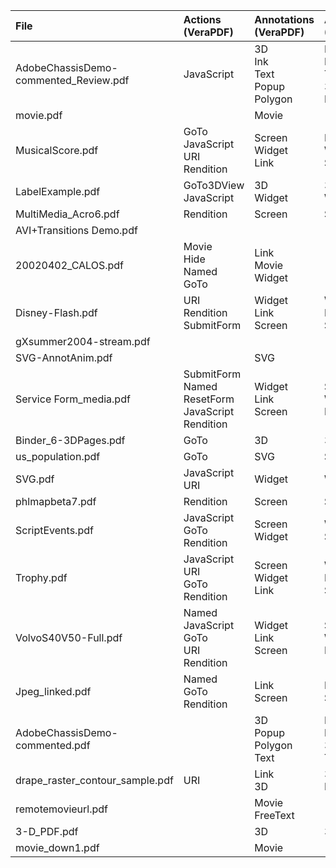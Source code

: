 |File|Actions (VeraPDF)|Annotations (VeraPDF)|Annotations (JHOVE)|
|:--|:--|:--|:--|
|AdobeChassisDemo-commented_Review.pdf|JavaScript|3D<br>Ink<br>Text<br>Popup<br>Polygon|Popup<br>Ink<br>Text<br>3D<br>Polygon|
|movie.pdf||Movie||
|MusicalScore.pdf|GoTo<br>JavaScript<br>URI<br>Rendition|Screen<br>Widget<br>Link|Link<br>Widget<br>Screen|
|LabelExample.pdf|GoTo3DView<br>JavaScript|3D<br>Widget|3D<br>Widget|
|MultiMedia_Acro6.pdf|Rendition|Screen|Screen|
|AVI+Transitions Demo.pdf||||
|20020402_CALOS.pdf|Movie<br>Hide<br>Named<br>GoTo|Link<br>Movie<br>Widget||
|Disney-Flash.pdf|URI<br>Rendition<br>SubmitForm|Widget<br>Link<br>Screen|Widget<br>Link<br>Screen|
|gXsummer2004-stream.pdf||||
|SVG-AnnotAnim.pdf||SVG||
|Service Form_media.pdf|SubmitForm<br>Named<br>ResetForm<br>JavaScript<br>Rendition|Widget<br>Link<br>Screen|Screen<br>Widget<br>Link|
|Binder_6-3DPages.pdf|GoTo|3D|3D|
|us_population.pdf|GoTo|SVG|SVG|
|SVG.pdf|JavaScript<br>URI|Widget|Widget|
|phlmapbeta7.pdf|Rendition|Screen|Screen|
|ScriptEvents.pdf|JavaScript<br>GoTo<br>Rendition|Screen<br>Widget|Widget<br>Screen|
|Trophy.pdf|JavaScript<br>URI<br>GoTo<br>Rendition|Screen<br>Widget<br>Link|Widget<br>Link<br>Screen|
|VolvoS40V50-Full.pdf|Named<br>JavaScript<br>GoTo<br>URI<br>Rendition|Widget<br>Link<br>Screen|Screen<br>Widget<br>Link|
|Jpeg_linked.pdf|Named<br>GoTo<br>Rendition|Link<br>Screen|Link<br>Screen|
|AdobeChassisDemo-commented.pdf||3D<br>Popup<br>Polygon<br>Text|Popup<br>Polygon<br>3D<br>Text|
|drape_raster_contour_sample.pdf|URI|Link<br>3D|3D<br>Link|
|remotemovieurl.pdf||Movie<br>FreeText||
|3-D_PDF.pdf||3D|3D|
|movie_down1.pdf||Movie||
